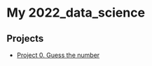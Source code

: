 # My 2022_data_science

## Projects

* [Project 0. Guess the number](https://github.com/Shinanzuu/2022_data_science/tree/master/project_0)
